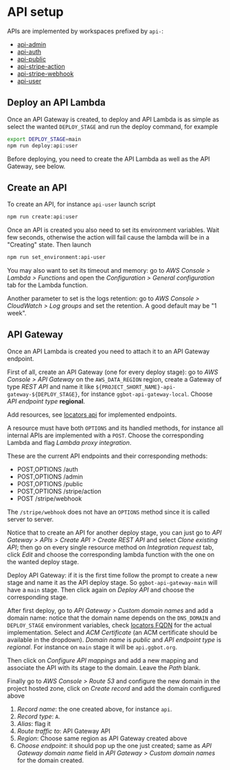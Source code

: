 # API setup

APIs are implemented by workspaces prefixed by `api-`:

- [api-admin](../../api-admin/)
- [api-auth](../../api-auth/)
- [api-public](../../api-public/)
- [api-stripe-action](../../api-stripe-action/)
- [api-stripe-webhook](../../api-stripe-webhook/)
- [api-user](../../api-user/)

## Deploy an API Lambda

Once an API Gateway is created, to deploy and API Lambda is as simple as select the wanted `DEPLOY_STAGE` and run the deploy command, for example

```sh
export DEPLOY_STAGE=main
npm run deploy:api:user
```

Before deploying, you need to create the API Lambda as well as the API Gateway, see below.

## Create an API

To create an API, for instance `api-user` launch script

```sh
npm run create:api:user
```

Once an API is created you also need to set its environment variables.
Wait few seconds, otherwise the action will fail cause the lambda will be in a "Creating" state. Then launch

```sh
npm run set_environment:api-user
```

You may also want to set its timeout and memory: go to _AWS Console > Lambda > Functions_ and open the _Configuration > General configuration_ tab for the Lambda function.

Another parameter to set is the logs retention: go to _AWS Console > CloudWatch > Log groups_ and set the retention. A good default may be "1 week".

## API Gateway

Once an API Lambda is created you need to attach it to an API Gateway endpoint.

First of all, create an API Gateway (one for every deploy stage): go to _AWS Console > API Gateway_ on the `AWS_DATA_REGION` region, create a Gateway of type _REST API_ and name it like `${PROJECT_SHORT_NAME}-api-gateway-${DEPLOY_STAGE}`, for instance `ggbot-api-gateway-local`. Choose _API endpoint type_ **regional**.

Add resources, see [locators api](../../locators/src/api.ts) for implemented endpoints.

A resource must have both `OPTIONS` and its handled methods, for instance all internal APIs are implemented with a `POST`. Choose the corresponding Lambda and flag _Lambda proxy integration_.

These are the current API endpoints and their corresponding methods:

- POST,OPTIONS /auth
- POST,OPTIONS /admin
- POST,OPTIONS /public
- POST,OPTIONS /stripe/action
- POST /stripe/webhook

The `/stripe/webhook` does not have an `OPTIONS` method since it is called server to server.

Notice that to create an API for another deploy stage, you can just go to _API Gateway > APIs > Create API > Create REST API_ and select _Clone existing API_; then go on every single resource method on _Integration request_ tab, click _Edit_ and choose the corresponding lambda function with the one on the wanted deploy stage.

Deploy API Gateway: if it is the first time follow the prompt to create a new stage and name it as the API deploy stage. So `ggbot-api-gateway-main` will have a `main` stage. Then click again on _Deploy API_ and choose the corresponding stage.

After first deploy, go to _API Gateway > Custom domain names_ and add a domain name: notice that the domain name depends on the `DNS_DOMAIN` and `DEPLOY_STAGE` environment variables, check [locators FQDN](../../locators/src/FQDNs.ts) for the actual implementation. Select and _ACM Certificate_ (an ACM certificate should be available in the dropdown). _Domain name_ is _public_ and _API endpoint type_ is _regional_. For instance on `main` stage it will be `api.ggbot.org`.

Then click on _Configure API mappings_ and add a new mapping and associate the API with its stage to the domain. Leave the _Path_ blank.

Finally go to _AWS Console > Route 53_ and configure the new domain in the project hosted zone, click on _Create record_ and add the domain configured above

1. _Record name_: the one created above, for instance `api`.
2. _Record type_: `A`.
3. _Alias_: flag it
4. _Route traffic to_: API Gateway API
5. _Region_: Choose same region as API Gateway created above
6. _Choose endpoint_: it should pop up the one just created; same as _API Gateway domain name_ field in _API Gateway > Custom domain names_ for the domain created.

